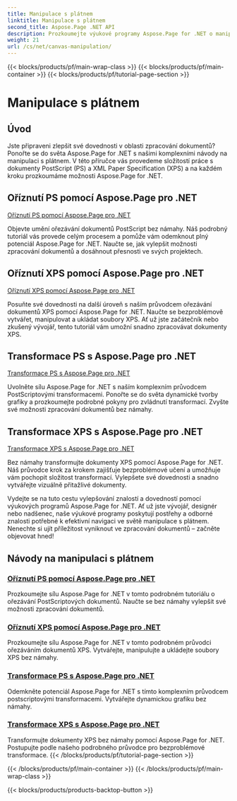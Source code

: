 ```yaml
---
title: Manipulace s plátnem
linktitle: Manipulace s plátnem
second_title: Aspose.Page .NET API
description: Prozkoumejte výukové programy Aspose.Page for .NET o manipulaci s plátnem. Snadné ořezávání a transformace dokumentů PS a XPS. Vylepšete své dovednosti ve zpracování dokumentů.
weight: 21
url: /cs/net/canvas-manipulation/
---
```


{{< blocks/products/pf/main-wrap-class >}}
{{< blocks/products/pf/main-container >}}
{{< blocks/products/pf/tutorial-page-section >}}

# Manipulace s plátnem


## Úvod

Jste připraveni zlepšit své dovednosti v oblasti zpracování dokumentů? Ponořte se do světa Aspose.Page for .NET s našimi komplexními návody na manipulaci s plátnem. V této příručce vás provedeme složitostí práce s dokumenty PostScript (PS) a XML Paper Specification (XPS) a na každém kroku prozkoumáme možnosti Aspose.Page for .NET.

## Oříznutí PS pomocí Aspose.Page pro .NET
[Oříznutí PS pomocí Aspose.Page pro .NET](./clippingps/)

Objevte umění ořezávání dokumentů PostScript bez námahy. Náš podrobný tutoriál vás provede celým procesem a pomůže vám odemknout plný potenciál Aspose.Page for .NET. Naučte se, jak vylepšit možnosti zpracování dokumentů a dosáhnout přesnosti ve svých projektech.

## Oříznutí XPS pomocí Aspose.Page pro .NET
[Oříznutí XPS pomocí Aspose.Page pro .NET](./clippingxps/)

Posuňte své dovednosti na další úroveň s naším průvodcem ořezávání dokumentů XPS pomocí Aspose.Page for .NET. Naučte se bezproblémově vytvářet, manipulovat a ukládat soubory XPS. Ať už jste začátečník nebo zkušený vývojář, tento tutoriál vám umožní snadno zpracovávat dokumenty XPS.

## Transformace PS s Aspose.Page pro .NET
[Transformace PS s Aspose.Page pro .NET](./transformationsps/)

Uvolněte sílu Aspose.Page for .NET s naším komplexním průvodcem PostScriptovými transformacemi. Ponořte se do světa dynamické tvorby grafiky a prozkoumejte podrobné pokyny pro zvládnutí transformací. Zvyšte své možnosti zpracování dokumentů bez námahy.

## Transformace XPS s Aspose.Page pro .NET
[Transformace XPS s Aspose.Page pro .NET](./transformationsxps/)

Bez námahy transformujte dokumenty XPS pomocí Aspose.Page for .NET. Náš průvodce krok za krokem zajišťuje bezproblémové učení a umožňuje vám pochopit složitost transformací. Vylepšete své dovednosti a snadno vytvářejte vizuálně přitažlivé dokumenty.

Vydejte se na tuto cestu vylepšování znalostí a dovedností pomocí výukových programů Aspose.Page for .NET. Ať už jste vývojář, designér nebo nadšenec, naše výukové programy poskytují postřehy a odborné znalosti potřebné k efektivní navigaci ve světě manipulace s plátnem. Nenechte si ujít příležitost vyniknout ve zpracování dokumentů – začněte objevovat hned!
## Návody na manipulaci s plátnem
### [Oříznutí PS pomocí Aspose.Page pro .NET](./clippingps/)
Prozkoumejte sílu Aspose.Page for .NET v tomto podrobném tutoriálu o ořezávání PostScriptových dokumentů. Naučte se bez námahy vylepšit své možnosti zpracování dokumentů.
### [Oříznutí XPS pomocí Aspose.Page pro .NET](./clippingxps/)
Prozkoumejte sílu Aspose.Page for .NET v tomto podrobném průvodci ořezáváním dokumentů XPS. Vytvářejte, manipulujte a ukládejte soubory XPS bez námahy.
### [Transformace PS s Aspose.Page pro .NET](./transformationsps/)
Odemkněte potenciál Aspose.Page for .NET s tímto komplexním průvodcem postscriptovými transformacemi. Vytvářejte dynamickou grafiku bez námahy.
### [Transformace XPS s Aspose.Page pro .NET](./transformationsxps/)
Transformujte dokumenty XPS bez námahy pomocí Aspose.Page for .NET. Postupujte podle našeho podrobného průvodce pro bezproblémové transformace.
{{< /blocks/products/pf/tutorial-page-section >}}

{{< /blocks/products/pf/main-container >}}
{{< /blocks/products/pf/main-wrap-class >}}

{{< blocks/products/products-backtop-button >}}
